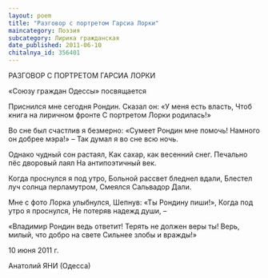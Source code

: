 ```yaml
---
layout: poem
title: "Разговор с портретом Гарсиа Лорки"
maincategory: Поэзия
subcategory: Лирика гражданская
date_published: 2011-06-10
chitalnya_id: 356401
---
```




РАЗГОВОР С ПОРТРЕТОМ  ГАРСИА ЛОРКИ

«Союзу граждан Одессы» посвящается

Приснился мне сегодня Рондин.
Сказал он: «У меня есть власть,
Чтоб книга на лиричном фронте
С портретом Лорки родилась!»

Во сне был счастлив я безмерно:
«Сумеет Рондин мне помочь!
Намного он добрее мэра!» – 
Так думал я во сне всю ночь.

Однако чудный сон растаял,
Как сахар, как весенний снег.
Печально пёс дворовый лаял
На антипоэтичный век.

Когда проснулся я под утро,
Больной рассвет бледнел вдали,
Блестел луч солнца перламутром,
Смеялся Сальвадор Дали.

Мне с фото Лорка улыбнулся,
Шепнув: «Ты Рондину пиши!»,
Когда под утро я проснулся,
Не потеряв надежд души, – 

«Владимир Рондин ведь ответит!
Терять не должен веры ты!
Верь, милый, что добро на свете
Сильнее злобы и вражды!»
 
10 июня 2011 г.

Анатолий ЯНИ (Одесса)






